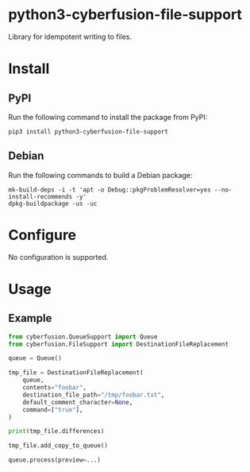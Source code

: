 # python3-cyberfusion-file-support

Library for idempotent writing to files.

# Install

## PyPI

Run the following command to install the package from PyPI:

    pip3 install python3-cyberfusion-file-support

## Debian

Run the following commands to build a Debian package:

    mk-build-deps -i -t 'apt -o Debug::pkgProblemResolver=yes --no-install-recommends -y'
    dpkg-buildpackage -us -uc

# Configure

No configuration is supported.

# Usage

## Example

```python
from cyberfusion.QueueSupport import Queue
from cyberfusion.FileSupport import DestinationFileReplacement

queue = Queue()

tmp_file = DestinationFileReplacement(
    queue,
    contents="foobar",
    destination_file_path="/tmp/foobar.txt",
    default_comment_character=None,
    command=["true"],
)

print(tmp_file.differences)

tmp_file.add_copy_to_queue()

queue.process(preview=...)
```
